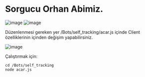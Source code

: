 # Sorgucu Orhan Abimiz.
![image](https://user-images.githubusercontent.com/77089894/177016038-71ee4c65-21a3-4efb-95a6-154ac66fa82a.png)
![image](https://user-images.githubusercontent.com/77089894/177016070-9acf71d7-da27-4b0b-b80d-fe68e236f3cb.png)


Düzenlenmesi gereken yer /Bots/self_tracking/acar.js
içinde Client özelliklerinin içinden değişim yapabilirsiniz.

![image](https://user-images.githubusercontent.com/77089894/177015913-8c72f629-d5c5-4879-8422-fa0a4497faee.png)

Çalıştırmak için:
```
cd /Bots/self_tracking
node acar.js
```
